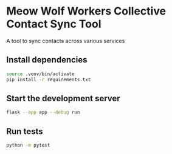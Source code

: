 # Meow Wolf Workers Collective Contact Sync Tool
A tool to sync contacts across various services

## Install dependencies
```bash
source .venv/bin/activate
pip install -r requirements.txt
```

## Start the development server
```bash
flask --app app --debug run
```

## Run tests
```bash
python -m pytest
```
